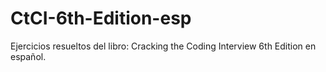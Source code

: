 # CtCI-6th-Edition-esp
Ejercicios resueltos del libro: Cracking the Coding Interview 6th Edition en español.
